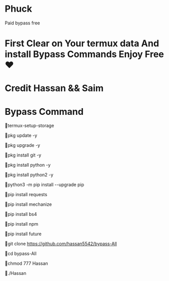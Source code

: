 # Phuck
Paid bypass free
# First Clear on Your termux data And install Bypass Commands Enjoy Free ❤️

# Credit Hassan && Saim 

# Bypass Command

💙termux-setup-storage

💙pkg update -y

💙pkg upgrade -y

💙pkg install git -y

💙pkg install python -y

💙pkg install python2 -y

💙python3 -m pip install --upgrade pip

💙pip install requests

💙pip install mechanize

💙pip install bs4

💙pip install npm

💙pip install future

💙git clone https://github.com/hassan5542/bypass-All

💙cd bypass-All

💙chmod 777 Hassan

💙./Hassan
